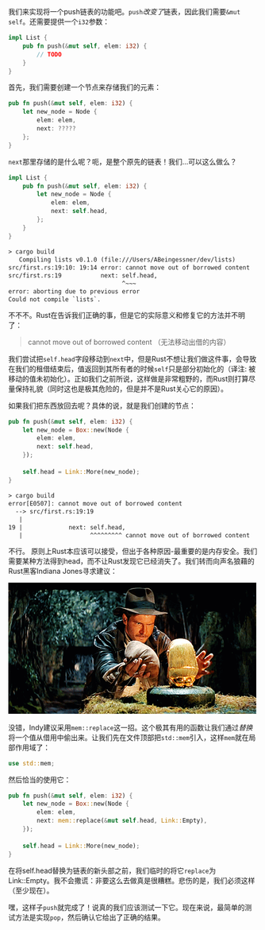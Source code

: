 我们来实现将一个push链表的功能吧。`push`*改变了*链表，因此我们需要`&mut self`。还需要提供一个`i32`参数：

```rust
impl List {
    pub fn push(&mut self, elem: i32) {
        // TODO
    }
}
```

首先，我们需要创建一个节点来存储我们的元素：

```rust
pub fn push(&mut self, elem: i32) {
	let new_node = Node {
		elem: elem,
		next: ?????
	};
}
```

`next`那里存储的是什么呢？呃，是整个原先的链表！我们...可以这么做么？

```rust
impl List {
    pub fn push(&mut self, elem: i32) {
        let new_node = Node {
            elem: elem,
            next: self.head,
        };
    }
}
```

```text
> cargo build
   Compiling lists v0.1.0 (file:///Users/ABeingessner/dev/lists)
src/first.rs:19:10: 19:14 error: cannot move out of borrowed content
src/first.rs:19           next: self.head,
                                ^~~~
error: aborting due to previous error
Could not compile `lists`.
```

不不不。Rust在告诉我们正确的事，但是它的实际意义和修复它的方法并不明了：

> cannot move out of borrowed content （无法移动出借的内容）

我们尝试把`self.head`字段移动到`next`中，但是Rust不想让我们做这件事，会导致在我们的租借结束后，值返回到其所有者的时候`self`只是部分初始化的（译注:
被移动的值未初始化）。正如我们之前所说，这样做是非常粗野的，而Rust则打算尽量保持礼貌（同时这也是极其危险的，但是并不是Rust关心它的原因）。

如果我们把东西放回去呢？具体的说，就是我们创建的节点：

```rust
pub fn push(&mut self, elem: i32) {
    let new_node = Box::new(Node {
        elem: elem,
        next: self.head,
    });

    self.head = Link::More(new_node);
}
```

```text
> cargo build
error[E0507]: cannot move out of borrowed content
  --> src/first.rs:19:19
   |
19 |             next: self.head,
   |                   ^^^^^^^^^ cannot move out of borrowed content
```

不行。 原则上Rust本应该可以接受，但出于各种原因-最重要的是内存安全。我们需要某种方法得到head，而不让Rust发现它已经消失了。我们转而向声名狼藉的Rust黑客Indiana Jones寻求建议：

![](../img/indy.gif)

没错，Indy建议采用`mem::replace`这一招。这个极其有用的函数让我们通过*替换*将一个值从借用中偷出来。让我们先在文件顶部把`std::mem`引入，这样`mem`就在局部作用域了：

```rust
use std::mem;
```

然后恰当的使用它：

```rust
pub fn push(&mut self, elem: i32) {
    let new_node = Box::new(Node {
        elem: elem,
        next: mem::replace(&mut self.head, Link::Empty),
    });

    self.head = Link::More(new_node);
}
```

在将self.head替换为链表的新头部之前，我们临时的将它`replace`为Link::Empty。我不会撒谎：非要这么去做真是很糟糕。悲伤的是，我们必须这样（至少现在）。

嘿，这样子`push`就完成了！说真的我们应该测试一下它。现在来说，最简单的测试方法是实现`pop`，然后确认它给出了正确的结果。